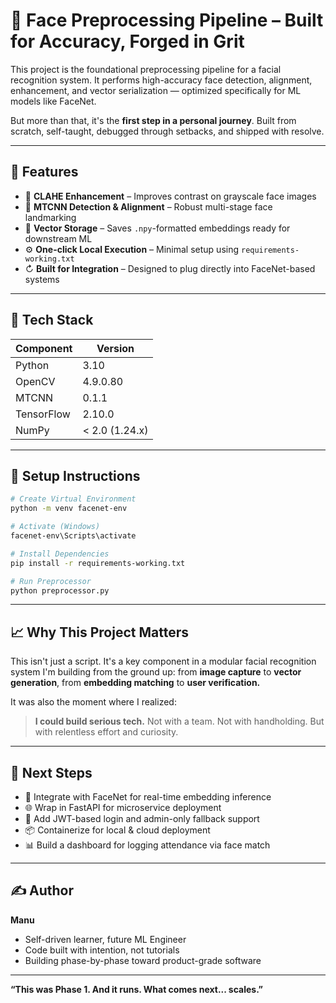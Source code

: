 # 🧠 Face Preprocessing Pipeline – Built for Accuracy, Forged in Grit

This project is the foundational preprocessing pipeline for a facial recognition system.
It performs high-accuracy face detection, alignment, enhancement, and vector serialization
— optimized specifically for ML models like FaceNet.

But more than that, it's the **first step in a personal journey**.
Built from scratch, self-taught, debugged through setbacks, and shipped with resolve.

---

## 🚀 Features

* 🧽 **CLAHE Enhancement** – Improves contrast on grayscale face images
* 🎯 **MTCNN Detection & Alignment** – Robust multi-stage face landmarking
* 📀 **Vector Storage** – Saves `.npy`-formatted embeddings ready for downstream ML
* ⚙️ **One-click Local Execution** – Minimal setup using `requirements-working.txt`
* ↻ **Built for Integration** – Designed to plug directly into FaceNet-based systems

---

## 💪 Tech Stack

| Component  | Version        |
| ---------- | -------------- |
| Python     | 3.10           |
| OpenCV     | 4.9.0.80       |
| MTCNN      | 0.1.1          |
| TensorFlow | 2.10.0         |
| NumPy      | < 2.0 (1.24.x) |

---

## 🧠 Setup Instructions

```bash
# Create Virtual Environment
python -m venv facenet-env

# Activate (Windows)
facenet-env\Scripts\activate

# Install Dependencies
pip install -r requirements-working.txt

# Run Preprocessor
python preprocessor.py
```

---

## 📈 Why This Project Matters

This isn't just a script.
It's a key component in a modular facial recognition system I'm building from the ground up:
from **image capture** to **vector generation**, from **embedding matching** to **user verification.**

It was also the moment where I realized:

> **I could build serious tech.**
> Not with a team. Not with handholding. But with relentless effort and curiosity.

---

## 🔮 Next Steps

* 🧠 Integrate with FaceNet for real-time embedding inference
* 🌐 Wrap in FastAPI for microservice deployment
* 𞳁 Add JWT-based login and admin-only fallback support
* 📦 Containerize for local & cloud deployment
* 📊 Build a dashboard for logging attendance via face match

---

## ✍️ Author

**Manu**

* Self-driven learner, future ML Engineer
* Code built with intention, not tutorials
* Building phase-by-phase toward product-grade software

---

**“This was Phase 1. And it runs.
What comes next... scales.”**
